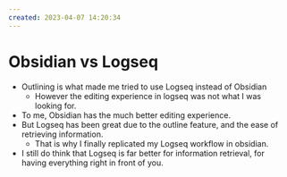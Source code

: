 ```yaml
---
created: 2023-04-07 14:20:34
---
```

# Obsidian vs Logseq
- Outlining is what made me tried to use Logseq instead of Obsidian
	- However the editing experience in logseq was not what I was looking for.
- To me, Obsidian has the much better editing experience.
- But Logseq has been great due to the outline feature, and the ease of retrieving information.
	- That is why I finally replicated my Logseq workflow in obsidian.
- I still do think that Logseq is far better for information retrieval, for having everything right in front of you.